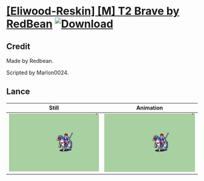 # [\[Eliwood-Reskin\] \[M\] T2 Brave by RedBean](./) [![Download](https://img.shields.io/badge/Download--red?style=social&logo=github)](https://minhaskamal.github.io/DownGit/#/home?url=https://github.com/Klokinator/FE-Repo/tree/main/Battle%20Animations%2FLords%20-%20FE6%2C%20FE7%20Types%2F%5BEliwood-Reskin%5D%20%5BM%5D%20T2%20Brave%20by%20RedBean%2F2.%20Lance)

## Credit

Made by Redbean.

Scripted by Marlon0024.

## Lance

| Still | Animation |
| :---: | :-------: |
| ![Lance still](./Lance_000.png) | ![Lance animation](./Lance.gif) |
